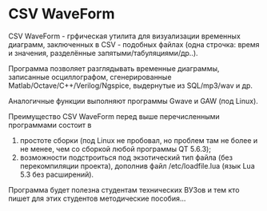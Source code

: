 
# CSV WaveForm

CSV WaveForm - грфическая утилита для визуализации временных диаграмм,
заключенных в CSV - подобных файлах (одна строчка: время и значения,
разделённые запятыми/табуляциями/др..).

Программа позволяет разглядывать временные диаграммы, записанные осциллографом,
сгенерированные Matlab/Octave/C++/Verilog/Ngspice, выдернутые из SQL/mp3/wav и др. 

Аналогичные функции выполняют программы Gwave и GAW (под Linux).

Преимущество CSV WaveForm перед выше перечисленными программами состоит в
1) простоте сборки (под Linux не пробовал, но проблем там не более и не менее,
чем со сборкой любой программы QT 5.6.3);
2) возможности подстроиться под экзотический тип файла (без перекомпиляции проекта), дополнив файл /etc/loadfile.lua (язык Lua 5.3 без расширений).

Программа будет полезна студентам технических ВУЗов и тем кто пишет для 
этих студентов методические пособия...


